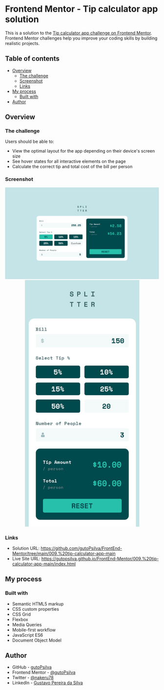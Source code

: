 # Frontend Mentor - Tip calculator app solution

This is a solution to the [Tip calculator app challenge on Frontend Mentor](https://www.frontendmentor.io/challenges/tip-calculator-app-ugJNGbJUX). Frontend Mentor challenges help you improve your coding skills by building realistic projects.

## Table of contents

- [Overview](#overview)
  - [The challenge](#the-challenge)
  - [Screenshot](#screenshot)
  - [Links](#links)
- [My process](#my-process)
  - [Built with](#built-with)
- [Author](#author)

## Overview

### The challenge

Users should be able to:

- View the optimal layout for the app depending on their device's screen size
- See hover states for all interactive elements on the page
- Calculate the correct tip and total cost of the bill per person

### Screenshot
<div align="center">
  <img src="images\screenshots\screenshotDesk.jpg" alt="desktop-screenshot">
  <img src="images\screenshots\screenshotMob.jpg" alt="mobile-screenshot" style="width: 375px">
</div>

### Links

- Solution URL: https://github.com/gutoPsilva/FrontEnd-Mentor/tree/main/009.%20tip-calculator-app-main
- Live Site URL: https://gutopsilva.github.io/FrontEnd-Mentor/009.%20tip-calculator-app-main/index.html

## My process

### Built with

- Semantic HTML5 markup
- CSS custom properties
- CSS Grid
- Flexbox
- Media Queries
- Mobile-first workflow
- JavaScript ES6
- Document Object Model

## Author

- GitHub - [gutoPsilva](https://github.com/gutoPsilva)
- Frontend Mentor - [@gutoPsilva](https://www.frontendmentor.io/profile/gutoPsilva)
- Twitter - [@nakeru78](https://www.twitter.com/nakeru78)
- LinkedIn - [Gustavo Pereira da Silva](https://www.linkedin.com/in/gustavo-pereira-da-silva-b5b684247/)